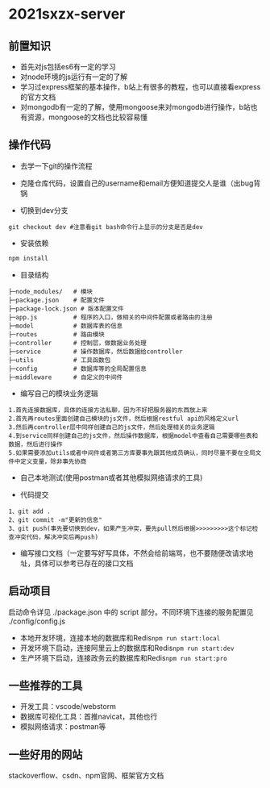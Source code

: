 # 2021sxzx-server
## 前置知识

- 首先对js包括es6有一定的学习
- 对node环境的js运行有一定的了解
- 学习过express框架的基本操作，b站上有很多的教程，也可以直接看express的官方文档
- 对mongodb有一定的了解，使用mongoose来对mongodb进行操作，b站也有资源，mongoose的文档也比较容易懂

## 操作代码

- 去学一下git的操作流程

- 克隆仓库代码，设置自己的username和email方便知道提交人是谁（出bug背锅
- 切换到dev分支

```git
git checkout dev #注意看git bash命令行上显示的分支是否是dev
```

- 安装依赖

```js
npm install
```

- 目录结构

```
├─node_modules/   # 模块
├─package.json    # 配置文件
├─package-lock.json # 版本配置文件
├─app.js          # 程序的入口，做相关的中间件配置或者路由的注册
├─model           # 数据库表的信息
├─routes          # 路由模块
├─controller      # 控制层，做数据业务处理
├─service         # 操作数据库，然后数据给controller
├─utils			  # 工具函数包
├─config		  # 数据库等的全局配置信息
├─middleware      # 自定义的中间件
```

- 编写自己的模块业务逻辑

```
1.首先连接数据库，具体的连接方法私聊，因为不好把服务器的东西放上来
2.首先再routes里面创建自己模块的js文件，然后根据restful api的风格定义url
3.然后再controller层中同样创建自己的js文件，然后处理相关的业务逻辑
4.到service同样创建自己的js文件，然后操作数据库，根据model中查看自己需要哪些表和数据，然后进行操作
5.如果需要添加utils或者中间件或者第三方库要事先跟其他成员确认，同时尽量不要在全局文件中定义变量，除非事先协商
```

- 自己本地测试(使用postman或者其他模拟网络请求的工具)

- 代码提交

```
1、git add .
2、git commit -m"更新的信息"
3、git push(事先要切换到dev，如果产生冲突，要先pull然后根据>>>>>>>>>这个标记检查冲突代码，解决冲突后再push)
```

- 编写接口文档（一定要写好写具体，不然会给前端骂，也不要随便改请求地址，具体可以参考已存在的接口文档

## 启动项目

启动命令详见 ./package.json 中的 script 部分。不同环境下连接的服务配置见 ./config/config.js


- 本地开发环境，连接本地的数据库和Redis`npm run start:local`
- 开发环境下启动，连接阿里云上的数据库和Redis`npm run start:dev`
- 生产环境下启动，连接政务云的数据库和Redis`npm run start:pro`


## 一些推荐的工具

- 开发工具：vscode/webstorm
- 数据库可视化工具：首推navicat，其他也行
- 模拟网络请求：postman等

## 一些好用的网站

stackoverflow、csdn、npm官网、框架官方文档
